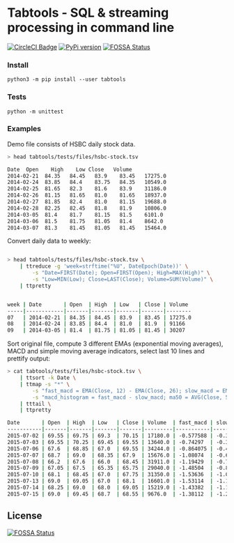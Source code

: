 # Tabtools - SQL & streaming processing in command line

[![CircleCI Badge](https://circleci.com/gh/slothai/tabtools.svg?style=svg)](https://circleci.com/gh/slothai/tabtools)
[![PyPi version](https://img.shields.io/pypi/v/tabtools.svg)](https://pypi.org/project/tabtools/)
[![FOSSA Status](https://app.fossa.com/api/projects/git%2Bgithub.com%2Fslothai%2Ftabtools.svg?type=shield)](https://app.fossa.com/projects/git%2Bgithub.com%2Fslothai%2Ftabtools?ref=badge_shield)

### Install

```
python3 -m pip install --user tabtools
```


### Tests

```
python -m unittest
```

### Examples

Demo file consists of HSBC daily stock data.

```bash
> head tabtools/tests/files/hsbc-stock.tsv

Date  Open    High    Low Close   Volume
2014-02-21  84.35   84.45   83.9    83.45   17275.0
2014-02-24  83.85   84.4    83.75   84.35   10549.0
2014-02-25  81.65   82.3    81.6    83.9    31186.0
2014-02-26  81.15   81.65   81.0    81.65   18937.0
2014-02-27  81.85   82.4    81.0    81.15   19688.0
2014-02-28  82.25   82.45   81.8    81.9    10806.0
2014-03-05  81.4    81.7    81.15   81.5    6101.0
2014-03-06  81.5    81.75   81.05   81.4    8642.0
2014-03-07  81.3    81.45   81.05   81.45   15464.0
```

Convert daily data to weekly:

```bash

> head tabtools/tests/files/hsbc-stock.tsv \
    | ttreduce -g 'week=strftime("%U", DateEpoch(Date))' \
        -s "Date=FIRST(Date); Open=FIRST(Open); High=MAX(High)" \
        -s "Low=MIN(Low); Close=LAST(Close); Volume=SUM(Volume)" \
    | ttpretty


week | Date       | Open  | High  | Low   | Close | Volume
-----|------------|-------|-------|-------|-------|--------
07   | 2014-02-21 | 84.35 | 84.45 | 83.9  | 83.45 | 17275.0
08   | 2014-02-24 | 83.85 | 84.4  | 81.0  | 81.9  | 91166
09   | 2014-03-05 | 81.4  | 81.75 | 81.05 | 81.45 | 30207
```

Sort original file, compute 3 different EMAs (exponential moving
averages), MACD and simple moving average indicators, select last 10
lines and prettify output:

```bash
> cat tabtools/tests/files/hsbc-stock.tsv \
    | ttsort -k Date \
    | ttmap -s "*" \
        -s "fast_macd = EMA(Close, 12) - EMA(Close, 26); slow_macd = EMA(fast_macd, 9)" \
        -s "macd_histogram = fast_macd - slow_macd; ma50 = AVG(Close, 50)" \
    | tttail \
    | ttpretty

Date       | Open  | High  | Low   | Close | Volume  | fast_macd | slow_macd | macd_histogram | ma50
-----------|-------|-------|-------|-------|---------|-----------|-----------|----------------|--------
2015-07-02 | 69.55 | 69.75 | 69.3  | 70.15 | 17180.0 | -0.577588 | -0.302581 | -0.275007      | 73.7404
2015-07-03 | 69.55 | 70.25 | 69.45 | 69.55 | 13640.0 | -0.74297  | -0.390658 | -0.352311      | 73.7224
2015-07-06 | 67.6  | 68.85 | 67.0  | 69.55 | 34244.0 | -0.864075 | -0.485342 | -0.378734      | 73.6964
2015-07-07 | 68.7  | 69.0  | 68.35 | 67.9  | 15676.0 | -1.08074  | -0.604421 | -0.476315      | 73.6454
2015-07-08 | 66.2  | 67.6  | 66.0  | 68.45 | 31911.0 | -1.19429  | -0.722395 | -0.471898      | 73.5984
2015-07-09 | 67.05 | 67.5  | 65.35 | 65.75 | 29040.0 | -1.48504  | -0.874924 | -0.610114      | 73.4374
2015-07-10 | 68.1  | 68.45 | 67.0  | 67.75 | 31350.0 | -1.53636  | -1.00721  | -0.529149      | 73.2634
2015-07-13 | 69.0  | 69.05 | 67.0  | 68.1  | 16601.0 | -1.53114  | -1.112    | -0.419145      | 73.0974
2015-07-14 | 68.25 | 69.0  | 68.0  | 69.05 | 15219.0 | -1.43382  | -1.17636  | -0.257459      | 72.9294
2015-07-15 | 69.0  | 69.45 | 68.7  | 68.55 | 9676.0  | -1.38112  | -1.21731  | -0.163806      | 72.7614
```

## License
[![FOSSA Status](https://app.fossa.com/api/projects/git%2Bgithub.com%2Fslothai%2Ftabtools.svg?type=large)](https://app.fossa.com/projects/git%2Bgithub.com%2Fslothai%2Ftabtools?ref=badge_large)